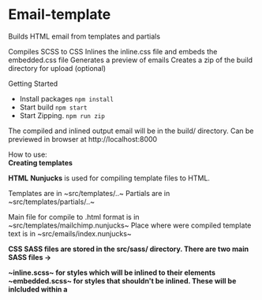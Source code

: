 # Email-template

Builds HTML email from templates and partials

Compiles SCSS to CSS
Inlines the inline.css file and embeds the embedded.css file
Generates a preview of emails
Creates a zip of the build directory for upload (optional)


Getting Started
- Install packages
`npm install`
- Start build
`npm start`
- Start Zipping.
`npm run zip`


The compiled and inlined output email will be in the build/ directory. 
Can be previewed in browser at http://localhost:8000



How to use: <br/>
<b>Creating templates</b>

<b>HTML</b>
<b>Nunjucks</b> is used for compiling template files to HTML.

Templates are in ~src/templates/..~ 
Partials      are in ~src/templates/partials/..~

Main file for compile to .html format         is  in ~src/templates/mailchimp.nunjucks~
Place where were compiled template text is  in ~src/emails/index.nunjucks~

<b>CSS<b>
<b>SASS<b> files are stored in the src/sass/ directory. 
There are two main SASS files ->
  
~inline.scss~ for styles which will be inlined to their elements
~embedded.scss~ for styles that shouldn't be inlined. These will be inlcluded within a <style> element in the <head>
